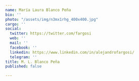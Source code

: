 ```yaml
---
name: María Laura Blanco Peña
bio: ''
photo: "/assets/img/n3mx1rhg_400x400.jpg"
cargo: ''
social:
  twitter: https://twitter.com/fargosi
  web: ''
  mail: ''
  facebook: ''
  linkedin: https://www.linkedin.com/in/alejandrofargosi/
  telegram: ''
title: M. L. Blanco Peña
published: false

---
```

